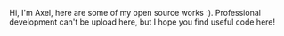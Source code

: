 Hi, I'm Axel, here are some of my open source works :). Professional development can't be upload here, but I hope you find useful code here!
